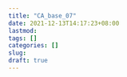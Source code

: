 ```yaml
---
title: "CA_base_07"
date: 2021-12-13T14:17:23+08:00
lastmod:
tags: []
categories: []
slug:
draft: true
---
```



